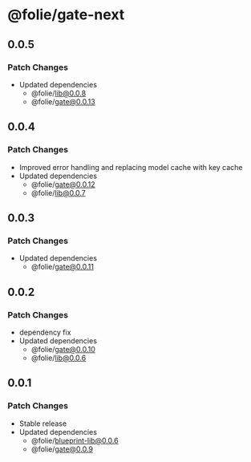 # @folie/gate-next

## 0.0.5

### Patch Changes

- Updated dependencies
  - @folie/lib@0.0.8
  - @folie/gate@0.0.13

## 0.0.4

### Patch Changes

- Improved error handling and replacing model cache with key cache
- Updated dependencies
  - @folie/gate@0.0.12
  - @folie/lib@0.0.7

## 0.0.3

### Patch Changes

- Updated dependencies
  - @folie/gate@0.0.11

## 0.0.2

### Patch Changes

- dependency fix
- Updated dependencies
  - @folie/gate@0.0.10
  - @folie/lib@0.0.6

## 0.0.1

### Patch Changes

- Stable release
- Updated dependencies
  - @folie/blueprint-lib@0.0.6
  - @folie/gate@0.0.9
